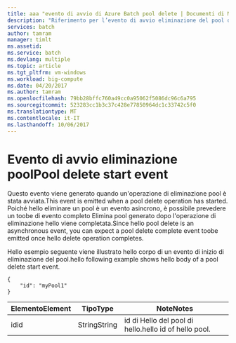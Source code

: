 ```yaml
---
title: aaa "evento di avvio di Azure Batch pool delete | Documenti di Microsoft"
description: "Riferimento per l’evento di avvio eliminazione del pool di batch."
services: batch
author: tamram
manager: timlt
ms.assetid: 
ms.service: batch
ms.devlang: multiple
ms.topic: article
ms.tgt_pltfrm: vm-windows
ms.workload: big-compute
ms.date: 04/20/2017
ms.author: tamram
ms.openlocfilehash: 79bb28bffc760a49cc0a95062f5086dc96c6a795
ms.sourcegitcommit: 523283cc1b3c37c428e77850964dc1c33742c5f0
ms.translationtype: MT
ms.contentlocale: it-IT
ms.lasthandoff: 10/06/2017
---
```

# <a name="pool-delete-start-event"></a><span data-ttu-id="b9409-103">Evento di avvio eliminazione pool</span><span class="sxs-lookup"><span data-stu-id="b9409-103">Pool delete start event</span></span>

 <span data-ttu-id="b9409-104">Questo evento viene generato quando un'operazione di eliminazione pool è stata avviata.</span><span class="sxs-lookup"><span data-stu-id="b9409-104">This event is emitted when a pool delete operation has started.</span></span> <span data-ttu-id="b9409-105">Poiché hello eliminare un pool è un evento asincrono, è possibile prevedere un toobe di evento completo Elimina pool generato dopo l'operazione di eliminazione hello viene completata.</span><span class="sxs-lookup"><span data-stu-id="b9409-105">Since hello pool delete is an asynchronous event, you can expect a pool delete complete event toobe emitted once hello delete operation completes.</span></span>

 <span data-ttu-id="b9409-106">Hello esempio seguente viene illustrato hello corpo di un evento di inizio di eliminazione del pool.</span><span class="sxs-lookup"><span data-stu-id="b9409-106">hello following example shows hello body of a pool delete start event.</span></span>

```
{
    "id": "myPool1"
}
```

|<span data-ttu-id="b9409-107">Elemento</span><span class="sxs-lookup"><span data-stu-id="b9409-107">Element</span></span>|<span data-ttu-id="b9409-108">Tipo</span><span class="sxs-lookup"><span data-stu-id="b9409-108">Type</span></span>|<span data-ttu-id="b9409-109">Note</span><span class="sxs-lookup"><span data-stu-id="b9409-109">Notes</span></span>|
|-------------|----------|-----------|
|<span data-ttu-id="b9409-110">id</span><span class="sxs-lookup"><span data-stu-id="b9409-110">id</span></span>|<span data-ttu-id="b9409-111">String</span><span class="sxs-lookup"><span data-stu-id="b9409-111">String</span></span>|<span data-ttu-id="b9409-112">id di Hello del pool di hello.</span><span class="sxs-lookup"><span data-stu-id="b9409-112">hello id of hello pool.</span></span>|
